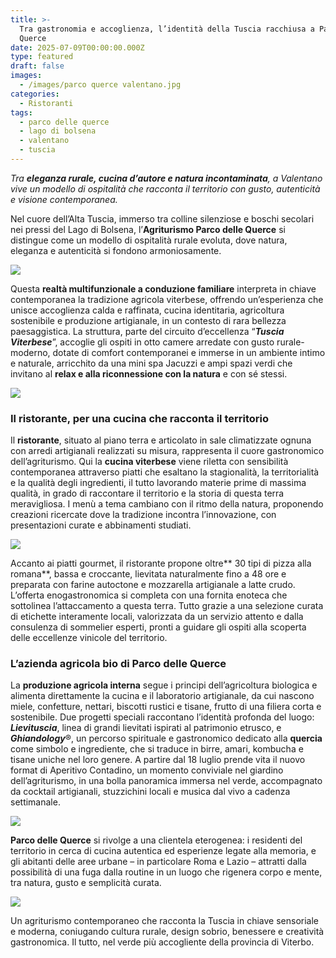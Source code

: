 ```yaml
---
title: >-
  Tra gastronomia e accoglienza, l’identità della Tuscia racchiusa a Parco delle
  Querce
date: 2025-07-09T00:00:00.000Z
type: featured
draft: false
images:
  - /images/parco querce valentano.jpg
categories:
  - Ristoranti
tags:
  - parco delle querce
  - lago di bolsena
  - valentano
  - tuscia
---
```


*Tra **eleganza rurale, cucina d’autore e natura incontaminata**, a Valentano vive un modello di ospitalità che racconta il territorio con gusto, autenticità e visione contemporanea.*

Nel cuore dell’Alta Tuscia, immerso tra colline silenziose e boschi secolari nei pressi del Lago di Bolsena, l’**Agriturismo Parco delle Querce** si distingue come un modello di ospitalità rurale evoluta, dove natura, eleganza e autenticità si fondono armoniosamente.

![](</images/interno querce.png>)

Questa **realtà multifunzionale a conduzione familiare** interpreta in chiave contemporanea la tradizione agricola viterbese, offrendo un’esperienza che unisce accoglienza calda e raffinata, cucina identitaria, agricoltura sostenibile e produzione artigianale, in un contesto di rara bellezza paesaggistica. La struttura, parte del circuito d’eccellenza “***Tuscia Viterbese***”, accoglie gli ospiti in otto camere arredate con gusto rurale-moderno, dotate di comfort contemporanei e immerse in un ambiente intimo e naturale, arricchito da una mini spa Jacuzzi e ampi spazi verdi che invitano al **relax e alla riconnessione con la natura** e con sé stessi.

![](</images/querce camera.png>)

### Il ristorante, per una cucina che racconta il territorio

Il **ristorante**, situato al piano terra e articolato in sale climatizzate ognuna con arredi artigianali realizzati su misura, rappresenta il cuore gastronomico dell’agriturismo. Qui la **cucina viterbese** viene riletta con sensibilità contemporanea attraverso piatti che esaltano la stagionalità, la territorialità e la qualità degli ingredienti, il tutto lavorando materie prime di massima qualità, in grado di raccontare il territorio e la storia di questa terra meravigliosa. I menù a tema cambiano con il ritmo della natura, proponendo creazioni ricercate dove la tradizione incontra l’innovazione, con presentazioni curate e abbinamenti studiati.

![](</images/querce pizza.jpg>)

Accanto ai piatti gourmet, il ristorante propone oltre\*\* 30 tipi di pizza alla romana\*\*, bassa e croccante, lievitata naturalmente fino a 48 ore e preparata con farine autoctone e mozzarella artigianale a latte crudo. L’offerta enogastronomica si completa con una fornita enoteca che sottolinea l’attaccamento a questa terra. Tutto grazie a una selezione curata di etichette interamente locali, valorizzata da un servizio attento e dalla consulenza di sommelier esperti, pronti a guidare gli ospiti alla scoperta delle eccellenze vinicole del territorio.

### L’azienda agricola bio di Parco delle Querce

La **produzione agricola interna** segue i principi dell’agricoltura biologica e alimenta direttamente la cucina e il laboratorio artigianale, da cui nascono miele, confetture, nettari, biscotti rustici e tisane, frutto di una filiera corta e sostenibile. Due progetti speciali raccontano l’identità profonda del luogo: ***Lievituscia***, linea di grandi lievitati ispirati al patrimonio etrusco, e ***Ghiandology***®, un percorso spirituale e gastronomico dedicato alla **quercia** come simbolo e ingrediente, che si traduce in birre, amari, kombucha e tisane uniche nel loro genere. A partire dal 18 luglio prende vita il nuovo format di Aperitivo Contadino, un momento conviviale nel giardino dell’agriturismo, in una bolla panoramica immersa nel verde, accompagnato da cocktail artigianali, stuzzichini locali e musica dal vivo a cadenza settimanale.

![](/images/quercus.jpg)

**Parco delle Querce** si rivolge a una clientela eterogenea: i residenti del territorio in cerca di cucina autentica ed esperienze legate alla memoria, e gli abitanti delle aree urbane – in particolare Roma e Lazio – attratti dalla possibilità di una fuga dalla routine in un luogo che rigenera corpo e mente, tra natura, gusto e semplicità curata.

![](</images/azienda agricola parco querce.jpg>)

Un agriturismo contemporaneo che racconta la Tuscia in chiave sensoriale e moderna, coniugando cultura rurale, design sobrio, benessere e creatività gastronomica. Il tutto, nel verde più accogliente della provincia di Viterbo.
